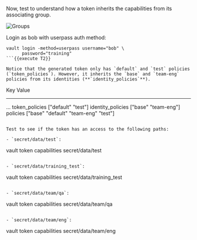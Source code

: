 Now, test to understand how a token inherits the capabilities from its associating group.

<img src="https://s3-us-west-1.amazonaws.com/education-yh/7-entity-3.png" alt="Groups"/>

Login as bob with userpass auth method:

```
vault login -method=userpass username="bob" \
      password="training"
```{{execute T2}}

Notice that the generated token only has `default` and `test` policies (`token_policies`). However, it inherits the `base` and `team-eng` policies from its identities (**`identity_policies`**).

```
Key                    Value
---                    -----
...
token_policies         ["default" "test"]
identity_policies      ["base" "team-eng"]
policies               ["base" "default" "team-eng" "test"]
```

Test to see if the token has an access to the following paths:

- `secret/data/test`:  
  ```
  vault token capabilities secret/data/test
  ```{{execute T2}}

- `secret/data/training_test`:  
  ```
  vault token capabilities secret/data/training_test
  ```{{execute T2}}

- `secret/data/team/qa`:  
  ```
  vault token capabilities secret/data/team/qa
  ```{{execute T2}}

- `secret/data/team/eng`:  
  ```
  vault token capabilities secret/data/team/eng
  ```{{execute T2}}
